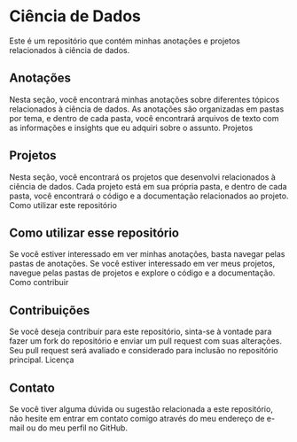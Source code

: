 # Ciência de Dados

Este é um repositório que contém minhas anotações e projetos relacionados à ciência de dados.

## Anotações

Nesta seção, você encontrará minhas anotações sobre diferentes tópicos relacionados à ciência de dados. As anotações são organizadas em pastas por tema, e dentro de cada pasta, você encontrará arquivos de texto com as informações e insights que eu adquiri sobre o assunto.
Projetos

## Projetos

Nesta seção, você encontrará os projetos que desenvolvi relacionados à ciência de dados. Cada projeto está em sua própria pasta, e dentro de cada pasta, você encontrará o código e a documentação relacionados ao projeto.
Como utilizar este repositório

## Como utilizar esse repositório

Se você estiver interessado em ver minhas anotações, basta navegar pelas pastas de anotações. Se você estiver interessado em ver meus projetos, navegue pelas pastas de projetos e explore o código e a documentação.
Como contribuir

## Contribuições

Se você deseja contribuir para este repositório, sinta-se à vontade para fazer um fork do repositório e enviar um pull request com suas alterações. Seu pull request será avaliado e considerado para inclusão no repositório principal.
Licença

## Contato

Se você tiver alguma dúvida ou sugestão relacionada a este repositório, não hesite em entrar em contato comigo através do meu endereço de e-mail ou do meu perfil no GitHub.
